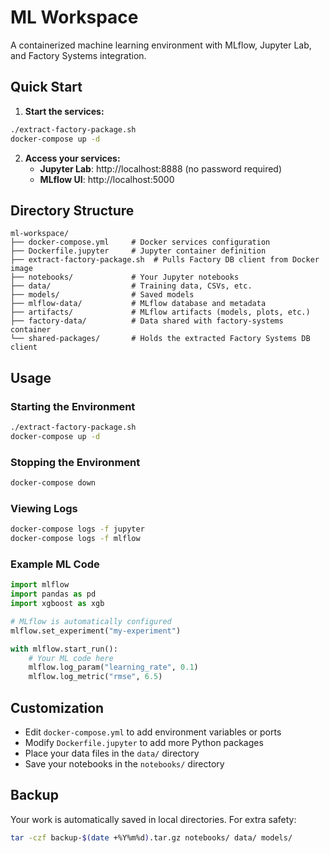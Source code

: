 # ML Workspace

A containerized machine learning environment with MLflow, Jupyter Lab, and Factory Systems integration.

## Quick Start

1. **Start the services:**
```bash
./extract-factory-package.sh
docker-compose up -d
```

2. **Access your services:**
   - **Jupyter Lab**: http://localhost:8888 (no password required)
   - **MLflow UI**: http://localhost:5000

## Directory Structure

```
ml-workspace/
├── docker-compose.yml     # Docker services configuration
├── Dockerfile.jupyter     # Jupyter container definition
├── extract-factory-package.sh  # Pulls Factory DB client from Docker image
├── notebooks/             # Your Jupyter notebooks
├── data/                  # Training data, CSVs, etc.
├── models/                # Saved models
├── mlflow-data/           # MLflow database and metadata
├── artifacts/             # MLflow artifacts (models, plots, etc.)
├── factory-data/          # Data shared with factory-systems container
└── shared-packages/       # Holds the extracted Factory Systems DB client
```

## Usage

### Starting the Environment
```bash
./extract-factory-package.sh
docker-compose up -d
```

### Stopping the Environment
```bash
docker-compose down
```

### Viewing Logs
```bash
docker-compose logs -f jupyter
docker-compose logs -f mlflow
```

### Example ML Code
```python
import mlflow
import pandas as pd
import xgboost as xgb

# MLflow is automatically configured
mlflow.set_experiment("my-experiment")

with mlflow.start_run():
    # Your ML code here
    mlflow.log_param("learning_rate", 0.1)
    mlflow.log_metric("rmse", 6.5)
```

## Customization

- Edit `docker-compose.yml` to add environment variables or ports
- Modify `Dockerfile.jupyter` to add more Python packages
- Place your data files in the `data/` directory
- Save your notebooks in the `notebooks/` directory

## Backup

Your work is automatically saved in local directories. For extra safety:
```bash
tar -czf backup-$(date +%Y%m%d).tar.gz notebooks/ data/ models/
```
